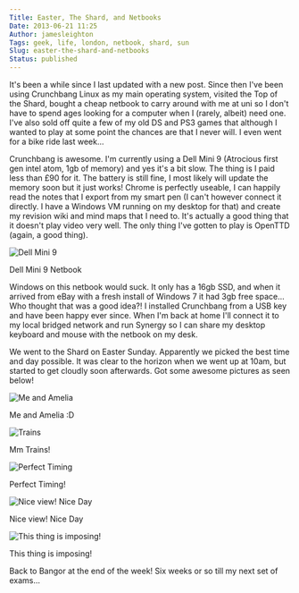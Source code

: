 ```yaml
---
Title: Easter, The Shard, and Netbooks
Date: 2013-06-21 11:25
Author: jamesleighton
Tags: geek, life, london, netbook, shard, sun
Slug: easter-the-shard-and-netbooks
Status: published
---
```


It's been a while since I last updated with a new post. Since then I've been using Crunchbang Linux as my main operating system, visited the Top of the Shard, bought a cheap netbook to carry around with me at uni so I don't have to spend ages looking for a computer when I (rarely, albeit) need one. I've also sold off quite a few of my old DS and PS3 games that although I wanted to play at some point the chances are that I never will. I even went for a bike ride last week...

Crunchbang is awesome. I'm currently using a Dell Mini 9 (Atrocious first gen intel atom, 1gb of memory) and yes it's a bit slow. The thing is I paid less than £90 for it. The battery is still fine, I most likely will update the memory soon but it just works! Chrome is perfectly useable, I can happily read the notes that I export from my smart pen (I can't however connect it directly. I have a Windows VM running on my desktop for that) and create my revision wiki and mind maps that I need to. It's actually a good thing that it doesn't play video very well. The only thing I've gotten to play is OpenTTD (again, a good thing).

![Dell Mini 9](/images/2013-04-08-12.44.05.jpg)

Dell Mini 9 Netbook

Windows on this netbook would suck. It only has a 16gb SSD, and when it arrived from eBay with a fresh install of Windows 7 it had 3gb free space... Who thought that was a good idea?! I installed Crunchbang from a USB key and have been happy ever since. When I'm back at home I'll connect it to my local bridged network and run Synergy so I can share my desktop keyboard and mouse with the netbook on my desk.

We went to the Shard on Easter Sunday. Apparently we picked the best time and day possible. It was clear to the horizon when we went up at 10am, but started to get cloudly soon afterwards. Got some awesome pictures as seen below!

![Me and Amelia](/images/2013-03-31-10.16.12.jpg)

Me and Amelia :D

![Trains](/images/2013-03-31-10.09.03.jpg)

Mm Trains!

![Perfect Timing](/images/2013-03-31-10.26.10.jpg)

Perfect Timing!

![Nice view! Nice Day](/images/2013-03-31-10.08.26.jpg)

Nice view! Nice Day

![This thing is imposing!](/images/2013-03-31-09.21.40.jpg)

This thing is imposing!

Back to Bangor at the end of the week! Six weeks or so till my next set of exams...
